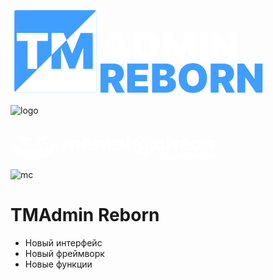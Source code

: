 <svg width="409" height="144" viewBox="0 0 409 144" fill="none" xmlns="http://www.w3.org/2000/svg">
<g clip-path="url(#clip0_10_18)">
<mask id="mask0_10_18" style="mask-type:luminance" maskUnits="userSpaceOnUse" x="0" y="0" width="144" height="144">
<path d="M144 0H0V144H144V0Z" fill="white"/>
</mask>
<g mask="url(#mask0_10_18)">
<path d="M135 6.1875H9C7.4467 6.1875 6.1875 7.4467 6.1875 9V135C6.1875 136.553 7.4467 137.812 9 137.812H135C136.553 137.812 137.812 136.553 137.812 135V9C137.812 7.4467 136.553 6.1875 135 6.1875Z" fill="#409EFF"/>
<mask id="mask1_10_18" style="mask-type:alpha" maskUnits="userSpaceOnUse" x="5" y="3" width="201" height="202">
<path d="M139.984 3.89926L5.18262 138.701L71.1045 204.623L205.906 69.8211L139.984 3.89926Z" fill="white"/>
</mask>
<g mask="url(#mask1_10_18)">
<path d="M135 6.18726H9C7.4467 6.18726 6.1875 7.44646 6.1875 8.99976V135C6.1875 136.553 7.4467 137.812 9 137.812H135C136.553 137.812 137.812 136.553 137.812 135V8.99976C137.812 7.44646 136.553 6.18726 135 6.18726Z" fill="white"/>
</g>
<path d="M10.0004 55.3807V42.8523H59.7786V55.3807H42.5518V100.125H27.2269V55.3807H10.0004ZM65.6303 42.8523H84.982L98.2935 75.2918H98.9646L112.276 42.8523H131.628V100.125H116.415V67.014H115.967L103.215 99.6778H94.0427L81.2908 66.7907H80.8431V100.125H65.6303V42.8523Z" fill="white"/>
<mask id="mask2_10_18" style="mask-type:alpha" maskUnits="userSpaceOnUse" x="-7" y="-12" width="256" height="255">
<path d="M155.696 -11.8127L-6.1875 150.071L86.4877 242.746L248.371 80.8625L155.696 -11.8127Z" fill="white"/>
</mask>
<g mask="url(#mask2_10_18)">
<path d="M10.0004 55.3807V42.8523H59.7786V55.3807H42.5518V100.125H27.2269V55.3807H10.0004ZM65.6303 42.8523H84.982L98.2935 75.2918H98.9646L112.276 42.8523H131.628V100.125H116.415V67.014H115.967L103.215 99.6778H94.0427L81.2908 66.7907H80.8431V100.125H65.6303V42.8523Z" fill="#409EFF"/>
</g>
</g>
</g>
<path d="M157.636 87.5455H144L159.364 41H176.636L192 87.5455H178.364L168.182 53.8182H167.818L157.636 87.5455ZM155.091 69.1818H180.727V78.6364H155.091V69.1818Z" fill="white"/>
<path d="M214.392 87.5455H196.483V41H214.21C218.998 41 223.134 41.9318 226.619 43.7955C230.119 45.6439 232.816 48.3106 234.71 51.7955C236.619 55.2652 237.574 59.4242 237.574 64.2727C237.574 69.1212 236.627 73.2879 234.733 76.7727C232.839 80.2424 230.157 82.9091 226.688 84.7727C223.218 86.6212 219.119 87.5455 214.392 87.5455ZM209.119 76.8182H213.938C216.241 76.8182 218.203 76.447 219.824 75.7045C221.46 74.9621 222.703 73.6818 223.551 71.8636C224.415 70.0455 224.847 67.5152 224.847 64.2727C224.847 61.0303 224.407 58.5 223.528 56.6818C222.665 54.8636 221.392 53.5833 219.71 52.8409C218.044 52.0985 215.998 51.7273 213.574 51.7273H209.119V76.8182Z" fill="white"/>
<path d="M243.42 41H259.148L269.966 67.3636H270.511L281.33 41H297.057V87.5455H284.693V60.6364H284.33L273.966 87.1818H266.511L256.148 60.4545H255.784V87.5455H243.42V41Z" fill="white"/>
<path d="M315.682 41V87.5455H303.045V41H315.682Z" fill="white"/>
<path d="M361.943 41V87.5455H351.398L334.58 63.0909H334.307V87.5455H321.67V41H332.398L348.943 65.3636H349.307V41H361.943Z" fill="white"/>
<path d="M144 138.182V91.6364H164.091C167.545 91.6364 170.568 92.2652 173.159 93.5227C175.75 94.7803 177.765 96.5909 179.205 98.9545C180.644 101.318 181.364 104.152 181.364 107.455C181.364 110.788 180.621 113.598 179.136 115.886C177.667 118.174 175.598 119.902 172.932 121.068C170.28 122.235 167.182 122.818 163.636 122.818H151.636V113H161.091C162.576 113 163.841 112.818 164.886 112.455C165.947 112.076 166.758 111.477 167.318 110.659C167.894 109.841 168.182 108.773 168.182 107.455C168.182 106.121 167.894 105.038 167.318 104.205C166.758 103.356 165.947 102.735 164.886 102.341C163.841 101.932 162.576 101.727 161.091 101.727H156.636V138.182H144ZM171.273 116.818L182.909 138.182H169.182L157.818 116.818H171.273Z" fill="#409EFF"/>
<path d="M186.75 138.182V91.6364H220.295V101.818H199.386V109.818H218.568V120H199.386V128H220.205V138.182H186.75Z" fill="#409EFF"/>
<path d="M226.562 138.182V91.6364H246.744C250.29 91.6364 253.267 92.1136 255.676 93.0682C258.1 94.0227 259.926 95.3712 261.153 97.1136C262.396 98.8561 263.017 100.909 263.017 103.273C263.017 104.985 262.638 106.545 261.881 107.955C261.138 109.364 260.093 110.545 258.744 111.5C257.396 112.439 255.82 113.091 254.017 113.455V113.909C256.017 113.985 257.835 114.492 259.472 115.432C261.108 116.356 262.411 117.636 263.381 119.273C264.35 120.894 264.835 122.803 264.835 125C264.835 127.545 264.169 129.811 262.835 131.795C261.517 133.78 259.638 135.341 257.199 136.477C254.759 137.614 251.85 138.182 248.472 138.182H226.562ZM239.199 128.091H245.108C247.229 128.091 248.82 127.697 249.881 126.909C250.941 126.106 251.472 124.924 251.472 123.364C251.472 122.273 251.222 121.348 250.722 120.591C250.222 119.833 249.509 119.258 248.585 118.864C247.676 118.47 246.578 118.273 245.29 118.273H239.199V128.091ZM239.199 110.455H244.381C245.487 110.455 246.464 110.28 247.312 109.932C248.161 109.583 248.82 109.083 249.29 108.432C249.775 107.765 250.017 106.955 250.017 106C250.017 104.561 249.502 103.462 248.472 102.705C247.441 101.932 246.138 101.545 244.562 101.545H239.199V110.455Z" fill="#409EFF"/>
<path d="M314.403 114.909C314.403 120.091 313.396 124.462 311.381 128.023C309.366 131.568 306.646 134.258 303.222 136.091C299.797 137.909 295.979 138.818 291.767 138.818C287.525 138.818 283.691 137.902 280.267 136.068C276.858 134.22 274.146 131.523 272.131 127.977C270.131 124.417 269.131 120.061 269.131 114.909C269.131 109.727 270.131 105.364 272.131 101.818C274.146 98.2576 276.858 95.5682 280.267 93.75C283.691 91.9167 287.525 91 291.767 91C295.979 91 299.797 91.9167 303.222 93.75C306.646 95.5682 309.366 98.2576 311.381 101.818C313.396 105.364 314.403 109.727 314.403 114.909ZM301.403 114.909C301.403 112.121 301.032 109.773 300.29 107.864C299.562 105.939 298.479 104.485 297.04 103.5C295.616 102.5 293.858 102 291.767 102C289.676 102 287.911 102.5 286.472 103.5C285.047 104.485 283.964 105.939 283.222 107.864C282.494 109.773 282.131 112.121 282.131 114.909C282.131 117.697 282.494 120.053 283.222 121.977C283.964 123.886 285.047 125.341 286.472 126.341C287.911 127.326 289.676 127.818 291.767 127.818C293.858 127.818 295.616 127.326 297.04 126.341C298.479 125.341 299.562 123.886 300.29 121.977C301.032 120.053 301.403 117.697 301.403 114.909Z" fill="#409EFF"/>
<path d="M320.25 138.182V91.6364H340.341C343.795 91.6364 346.818 92.2652 349.409 93.5227C352 94.7803 354.015 96.5909 355.455 98.9545C356.894 101.318 357.614 104.152 357.614 107.455C357.614 110.788 356.871 113.598 355.386 115.886C353.917 118.174 351.848 119.902 349.182 121.068C346.53 122.235 343.432 122.818 339.886 122.818H327.886V113H337.341C338.826 113 340.091 112.818 341.136 112.455C342.197 112.076 343.008 111.477 343.568 110.659C344.144 109.841 344.432 108.773 344.432 107.455C344.432 106.121 344.144 105.038 343.568 104.205C343.008 103.356 342.197 102.735 341.136 102.341C340.091 101.932 338.826 101.727 337.341 101.727H332.886V138.182H320.25ZM347.523 116.818L359.159 138.182H345.432L334.068 116.818H347.523Z" fill="#409EFF"/>
<path d="M403.273 91.6364V138.182H392.727L375.909 113.727H375.636V138.182H363V91.6364H373.727L390.273 116H390.636V91.6364H403.273Z" fill="#409EFF"/>
<defs>
<clipPath id="clip0_10_18">
<rect width="144" height="144" fill="white"/>
</clipPath>
</defs>
</svg>

![logo](https://github.com/user-attachments/assets/a590735f-a74a-4f28-b355-20638f2d35ec)

<svg width="326" height="58" viewBox="0 0 326 58" fill="none" xmlns="http://www.w3.org/2000/svg">
<g clip-path="url(#clip0_10_73)">
<path d="M10.4082 16.3176C10.4082 16.3609 12.1619 18.6734 14.3006 21.4629L18.193 26.5215L19.248 26.5648C22.1852 26.6949 28.2447 26.0445 30.583 25.3652C31.8377 24.9894 32.9355 24.498 32.9355 24.3101C32.9355 24.2523 27.8598 22.4168 21.6719 20.2199C15.4697 18.023 10.4082 16.2742 10.4082 16.3176Z" fill="white"/>
<path d="M51.157 20.2777C45.0547 22.4457 40.0645 24.2523 40.0645 24.3101C40.0645 24.498 41.1623 24.9894 42.417 25.3652C44.7553 26.0445 50.8148 26.6949 53.7377 26.5648L54.807 26.5215L57.6301 22.8359C62.3922 16.6211 62.6061 16.332 62.4207 16.3465C62.3209 16.3465 57.2451 18.1097 51.157 20.2777Z" fill="white"/>
<path d="M1.21193 29.5132C1.53986 31.7679 2.09591 33.9503 2.88009 36.1327C5.30392 42.9112 9.43868 48.3167 15.042 52.0745C17.2947 53.5776 22.2565 55.8612 23.5254 55.9624L23.9817 56.0058L25.0652 52.9417C25.6783 51.2507 26.1916 49.8632 26.2344 49.8632C26.2772 49.8632 26.8902 51.4964 27.5889 53.4909C28.6012 56.3382 28.9291 57.1476 29.1715 57.2343C30.8397 57.8991 42.1604 57.8991 43.8285 57.2343C44.0709 57.1476 44.3988 56.3382 45.4111 53.4909C46.124 51.4964 46.7229 49.8632 46.7656 49.8632C46.8084 49.8632 47.3217 51.2362 47.9063 52.9128C48.4908 54.5894 49.0611 55.9913 49.161 56.0347C49.7313 56.2659 55.4344 53.7366 57.7014 52.2335C63.6041 48.3456 67.8672 42.7233 70.2625 35.6847C71.061 33.3577 72.002 29.2964 71.8024 29.0796C71.7596 29.0507 71.1608 29.5132 70.4621 30.1058C67.1258 32.9241 62.492 35.7136 58.785 37.1589L57.8867 37.5058L57.2594 39.2401C56.9172 40.194 56.2328 42.1308 55.7338 43.5327C55.2348 44.9491 54.7928 46.1054 54.75 46.1054C54.7072 46.1054 54.1797 44.689 53.5666 42.9546C52.9535 41.2202 52.3975 39.7171 52.3404 39.6304C52.2692 39.5147 51.9412 39.5437 51.1856 39.746C41.8895 42.2175 31.1248 42.2175 21.8145 39.746C21.0588 39.5437 20.7309 39.5147 20.6596 39.6304C20.6026 39.7171 20.0465 41.2202 19.4334 42.9546C18.8203 44.689 18.2928 46.1054 18.25 46.1054C18.2072 46.1054 17.7652 44.9491 17.2662 43.5327C14.9992 37.13 15.1561 37.5058 14.5715 37.3034C11.0926 36.046 5.85997 32.9097 2.5379 30.1058L1.11212 28.8917L1.21193 29.5132Z" fill="white"/>
<path d="M84 41.6818V24.2273H89.9545V27.5455H90.1364C90.5 26.4545 91.1212 25.5909 92 24.9545C92.8788 24.3182 93.9242 24 95.1364 24C96.3636 24 97.4205 24.3258 98.3068 24.9773C99.1932 25.6212 99.7273 26.4773 99.9091 27.5455H100.091C100.386 26.4773 101.015 25.6212 101.977 24.9773C102.939 24.3258 104.068 24 105.364 24C107.038 24 108.394 24.5379 109.432 25.6136C110.477 26.6894 111 28.1212 111 29.9091V41.6818H104.727V31.5C104.727 30.7348 104.534 30.1364 104.148 29.7045C103.761 29.2652 103.242 29.0455 102.591 29.0455C101.947 29.0455 101.436 29.2652 101.057 29.7045C100.686 30.1364 100.5 30.7348 100.5 31.5V41.6818H94.5V31.5C94.5 30.7348 94.3068 30.1364 93.9205 29.7045C93.5341 29.2652 93.0152 29.0455 92.3636 29.0455C91.9318 29.0455 91.5606 29.1439 91.25 29.3409C90.9394 29.5379 90.697 29.822 90.5227 30.1932C90.3561 30.5568 90.2727 30.9924 90.2727 31.5V41.6818H84Z" fill="white"/>
<path d="M122.457 42C120.594 42 118.988 41.6439 117.639 40.9318C116.298 40.2121 115.264 39.1818 114.537 37.8409C113.817 36.4924 113.457 34.8788 113.457 33C113.457 31.197 113.821 29.6212 114.548 28.2727C115.276 26.9242 116.302 25.875 117.628 25.125C118.954 24.375 120.518 24 122.321 24C123.639 24 124.832 24.2045 125.901 24.6136C126.969 25.0227 127.882 25.6174 128.639 26.3977C129.397 27.1705 129.98 28.1098 130.389 29.2159C130.798 30.322 131.003 31.5682 131.003 32.9545V34.4091H115.412V30.9545H125.23C125.223 30.4545 125.094 30.0152 124.844 29.6364C124.601 29.25 124.272 28.9508 123.855 28.7386C123.446 28.5189 122.98 28.4091 122.457 28.4091C121.95 28.4091 121.484 28.5189 121.06 28.7386C120.635 28.9508 120.295 29.2462 120.037 29.625C119.787 30.0038 119.654 30.447 119.639 30.9545V34.6818C119.639 35.2424 119.757 35.7424 119.991 36.1818C120.226 36.6212 120.563 36.9659 121.003 37.2159C121.442 37.4659 121.973 37.5909 122.594 37.5909C123.026 37.5909 123.42 37.5303 123.776 37.4091C124.139 37.2879 124.45 37.1136 124.707 36.8864C124.965 36.6515 125.154 36.3712 125.276 36.0455H131.003C130.806 37.2576 130.34 38.3106 129.605 39.2045C128.87 40.0909 127.897 40.7803 126.685 41.2727C125.48 41.7576 124.071 42 122.457 42Z" fill="white"/>
<path d="M139.835 31.8636V41.6818H133.562V24.2273H139.517V27.5455H139.699C140.078 26.4394 140.744 25.572 141.699 24.9432C142.661 24.3144 143.782 24 145.062 24C146.297 24 147.369 24.2841 148.278 24.8523C149.195 25.4129 149.903 26.1856 150.403 27.1705C150.911 28.1553 151.161 29.2803 151.153 30.5455V41.6818H144.881V31.8636C144.888 31 144.669 30.322 144.222 29.8295C143.782 29.3371 143.169 29.0909 142.381 29.0909C141.866 29.0909 141.415 29.2045 141.028 29.4318C140.65 29.6515 140.358 29.9697 140.153 30.3864C139.949 30.7955 139.843 31.2879 139.835 31.8636Z" fill="white"/>
<path d="M164.659 24.2273V28.7727H153.159V24.2273H164.659ZM155.386 20.0455H161.659V36.0682C161.659 36.3106 161.701 36.5152 161.784 36.6818C161.867 36.8409 161.996 36.9621 162.17 37.0455C162.345 37.1212 162.568 37.1591 162.841 37.1591C163.03 37.1591 163.25 37.1364 163.5 37.0909C163.758 37.0455 163.947 37.0076 164.068 36.9773L164.977 41.3864C164.697 41.4697 164.295 41.572 163.773 41.6932C163.258 41.8144 162.644 41.8939 161.932 41.9318C160.492 42.0076 159.284 41.8598 158.307 41.4886C157.33 41.1098 156.595 40.5152 156.102 39.7045C155.61 38.8939 155.371 37.8788 155.386 36.6591V20.0455Z" fill="white"/>
<path d="M172.082 41.9545C170.969 41.9545 169.984 41.7727 169.128 41.4091C168.279 41.0379 167.613 40.4773 167.128 39.7273C166.643 38.9773 166.401 38.0227 166.401 36.8636C166.401 35.9091 166.563 35.0947 166.889 34.4205C167.215 33.7386 167.67 33.1818 168.253 32.75C168.836 32.3182 169.514 31.9886 170.287 31.7614C171.067 31.5341 171.908 31.3864 172.81 31.3182C173.787 31.2424 174.571 31.1515 175.162 31.0455C175.76 30.9318 176.192 30.7765 176.457 30.5795C176.723 30.375 176.855 30.1061 176.855 29.7727V29.7273C176.855 29.2727 176.681 28.9242 176.332 28.6818C175.984 28.4394 175.537 28.3182 174.991 28.3182C174.393 28.3182 173.904 28.4508 173.526 28.7159C173.154 28.9735 172.931 29.3712 172.855 29.9091H167.082C167.158 28.8485 167.495 27.8712 168.094 26.9773C168.7 26.0758 169.582 25.3561 170.741 24.8182C171.901 24.2727 173.348 24 175.082 24C176.332 24 177.454 24.1477 178.446 24.4432C179.438 24.7311 180.283 25.1364 180.98 25.6591C181.677 26.1742 182.207 26.7803 182.571 27.4773C182.942 28.1667 183.128 28.9167 183.128 29.7273V41.6818H177.264V39.2273H177.128C176.779 39.8788 176.355 40.4053 175.855 40.8068C175.363 41.2083 174.798 41.5 174.162 41.6818C173.533 41.8636 172.84 41.9545 172.082 41.9545ZM174.128 38C174.605 38 175.052 37.9015 175.469 37.7045C175.893 37.5076 176.238 37.2235 176.503 36.8523C176.768 36.4811 176.901 36.0303 176.901 35.5V34.0455C176.734 34.1136 176.556 34.178 176.366 34.2386C176.185 34.2992 175.988 34.3561 175.776 34.4091C175.571 34.4621 175.351 34.5114 175.116 34.5568C174.889 34.6023 174.651 34.6439 174.401 34.6818C173.916 34.7576 173.518 34.8826 173.207 35.0568C172.904 35.2235 172.677 35.4318 172.526 35.6818C172.382 35.9242 172.31 36.197 172.31 36.5C172.31 36.9848 172.48 37.3561 172.821 37.6136C173.162 37.8712 173.598 38 174.128 38Z" fill="white"/>
<path d="M192.398 18.4091V41.6818H186.125V18.4091H192.398Z" fill="white"/>
<path d="M212.048 48.7727C209.563 48.7727 207.34 48.4356 205.378 47.7614C203.423 47.0947 201.764 46.1174 200.401 44.8295C199.037 43.5417 197.995 41.9773 197.276 40.1364C196.556 38.2955 196.192 36.2045 196.185 33.8636C196.192 31.5303 196.556 29.3977 197.276 27.4659C197.995 25.5265 199.048 23.8523 200.435 22.4432C201.829 21.0265 203.537 19.9318 205.56 19.1591C207.582 18.3864 209.897 18 212.503 18C214.851 18 216.969 18.322 218.855 18.9659C220.749 19.6023 222.366 20.5417 223.707 21.7841C225.056 23.0189 226.086 24.5379 226.798 26.3409C227.518 28.1439 227.874 30.2121 227.866 32.5455C227.874 34.1364 227.707 35.5303 227.366 36.7273C227.026 37.9167 226.522 38.9205 225.855 39.7386C225.188 40.5568 224.37 41.1932 223.401 41.6477C222.438 42.1023 221.336 42.3864 220.094 42.5C218.98 42.6061 218.181 42.553 217.696 42.3409C217.211 42.1288 216.897 41.8258 216.753 41.4318C216.609 41.0379 216.495 40.6212 216.412 40.1818H216.276C216.101 40.6515 215.696 41.0606 215.06 41.4091C214.423 41.7576 213.673 42.0189 212.81 42.1932C211.946 42.3674 211.086 42.4242 210.23 42.3636C209.397 42.303 208.563 42.1023 207.73 41.7614C206.897 41.4205 206.132 40.9091 205.435 40.2273C204.745 39.5455 204.192 38.6705 203.776 37.6023C203.359 36.5265 203.147 35.2348 203.139 33.7273C203.147 32.2121 203.355 30.9242 203.764 29.8636C204.181 28.803 204.715 27.928 205.366 27.2386C206.026 26.5492 206.734 26.0189 207.491 25.6477C208.257 25.2765 208.988 25.0303 209.685 24.9091C210.601 24.7424 211.491 24.7235 212.355 24.8523C213.219 24.9735 213.954 25.1818 214.56 25.4773C215.166 25.7652 215.541 26.0758 215.685 26.4091H215.866V25.1364H220.185V36.7727C220.2 37.2273 220.276 37.5303 220.412 37.6818C220.556 37.8333 220.723 37.9091 220.912 37.9091C221.268 37.9091 221.601 37.7045 221.912 37.2955C222.23 36.8788 222.484 36.2462 222.673 35.3977C222.87 34.5417 222.965 33.4545 222.957 32.1364C222.965 30.4394 222.745 29.0227 222.298 27.8864C221.859 26.7424 221.268 25.8258 220.526 25.1364C219.783 24.4394 218.954 23.9167 218.037 23.5682C217.128 23.2121 216.192 22.9773 215.23 22.8636C214.268 22.7424 213.359 22.6818 212.503 22.6818C210.541 22.6818 208.851 22.9773 207.435 23.5682C206.026 24.1515 204.866 24.9545 203.957 25.9773C203.048 26.9924 202.374 28.1553 201.935 29.4659C201.503 30.7689 201.283 32.1439 201.276 33.5909C201.283 35.2955 201.529 36.7992 202.014 38.1023C202.507 39.4053 203.223 40.4962 204.162 41.375C205.109 42.2538 206.272 42.9167 207.651 43.3636C209.037 43.8182 210.624 44.0455 212.412 44.0455C213.313 44.0455 214.188 43.9924 215.037 43.8864C215.885 43.7879 216.666 43.6515 217.378 43.4773C218.09 43.3106 218.692 43.1212 219.185 42.9091L220.639 47C220.162 47.3182 219.491 47.6098 218.628 47.875C217.772 48.1477 216.779 48.3636 215.651 48.5227C214.529 48.6894 213.329 48.7727 212.048 48.7727ZM212.048 37.6818C212.92 37.6818 213.601 37.5227 214.094 37.2045C214.594 36.8788 214.942 36.4091 215.139 35.7955C215.344 35.1742 215.435 34.4242 215.412 33.5455C215.404 32.8788 215.317 32.2576 215.151 31.6818C214.991 31.0985 214.666 30.6288 214.173 30.2727C213.688 29.9091 212.95 29.7273 211.957 29.7273C211.132 29.7273 210.431 29.875 209.855 30.1705C209.287 30.4583 208.851 30.8902 208.548 31.4659C208.253 32.0341 208.101 32.7424 208.094 33.5909C208.101 34.2879 208.226 34.9508 208.469 35.5795C208.719 36.2008 209.128 36.7083 209.696 37.1023C210.272 37.4886 211.056 37.6818 212.048 37.6818Z" fill="white"/>
<path d="M239.003 42C237.109 42 235.488 41.625 234.139 40.875C232.791 40.1174 231.757 39.0644 231.037 37.7159C230.317 36.3598 229.957 34.7879 229.957 33C229.957 31.2121 230.317 29.6439 231.037 28.2955C231.757 26.9394 232.791 25.8864 234.139 25.1364C235.488 24.3788 237.109 24 239.003 24C240.715 24 242.196 24.3106 243.446 24.9318C244.704 25.5455 245.677 26.4167 246.366 27.5455C247.056 28.6667 247.404 29.9848 247.412 31.5H241.594C241.51 30.5833 241.245 29.8864 240.798 29.4091C240.359 28.9242 239.791 28.6818 239.094 28.6818C238.548 28.6818 238.071 28.8409 237.662 29.1591C237.253 29.4697 236.935 29.9432 236.707 30.5795C236.48 31.2083 236.366 32 236.366 32.9545C236.366 33.9091 236.48 34.7045 236.707 35.3409C236.935 35.9697 237.253 36.4432 237.662 36.7614C238.071 37.072 238.548 37.2273 239.094 37.2273C239.556 37.2273 239.965 37.1212 240.321 36.9091C240.677 36.6894 240.965 36.3712 241.185 35.9545C241.412 35.5303 241.548 35.0152 241.594 34.4091H247.412C247.389 35.947 247.037 37.2879 246.355 38.4318C245.673 39.5682 244.707 40.447 243.457 41.0682C242.215 41.6894 240.73 42 239.003 42Z" fill="white"/>
<path d="M256.273 31.8636V41.6818H250V18.4091H256.045V27.5455H256.227C256.621 26.4318 257.277 25.5644 258.193 24.9432C259.11 24.3144 260.212 24 261.5 24C262.735 24 263.807 24.2803 264.716 24.8409C265.633 25.4015 266.341 26.1742 266.841 27.1591C267.348 28.1439 267.598 29.2727 267.591 30.5455V41.6818H261.318V31.8636C261.326 31 261.11 30.322 260.67 29.8295C260.239 29.3371 259.621 29.0909 258.818 29.0909C258.311 29.0909 257.864 29.2045 257.477 29.4318C257.098 29.6515 256.803 29.9697 256.591 30.3864C256.386 30.7955 256.28 31.2879 256.273 31.8636Z" fill="white"/>
<path d="M275.551 41.9545C274.437 41.9545 273.453 41.7727 272.597 41.4091C271.748 41.0379 271.081 40.4773 270.597 39.7273C270.112 38.9773 269.869 38.0227 269.869 36.8636C269.869 35.9091 270.032 35.0947 270.358 34.4205C270.684 33.7386 271.138 33.1818 271.722 32.75C272.305 32.3182 272.983 31.9886 273.756 31.7614C274.536 31.5341 275.377 31.3864 276.278 31.3182C277.256 31.2424 278.04 31.1515 278.631 31.0455C279.229 30.9318 279.661 30.7765 279.926 30.5795C280.191 30.375 280.324 30.1061 280.324 29.7727V29.7273C280.324 29.2727 280.15 28.9242 279.801 28.6818C279.453 28.4394 279.006 28.3182 278.46 28.3182C277.862 28.3182 277.373 28.4508 276.994 28.7159C276.623 28.9735 276.4 29.3712 276.324 29.9091H270.551C270.627 28.8485 270.964 27.8712 271.562 26.9773C272.169 26.0758 273.051 25.3561 274.21 24.8182C275.369 24.2727 276.816 24 278.551 24C279.801 24 280.922 24.1477 281.915 24.4432C282.907 24.7311 283.752 25.1364 284.449 25.6591C285.146 26.1742 285.676 26.7803 286.04 27.4773C286.411 28.1667 286.597 28.9167 286.597 29.7273V41.6818H280.733V39.2273H280.597C280.248 39.8788 279.824 40.4053 279.324 40.8068C278.831 41.2083 278.267 41.5 277.631 41.6818C277.002 41.8636 276.309 41.9545 275.551 41.9545ZM277.597 38C278.074 38 278.521 37.9015 278.938 37.7045C279.362 37.5076 279.706 37.2235 279.972 36.8523C280.237 36.4811 280.369 36.0303 280.369 35.5V34.0455C280.203 34.1136 280.025 34.178 279.835 34.2386C279.653 34.2992 279.456 34.3561 279.244 34.4091C279.04 34.4621 278.82 34.5114 278.585 34.5568C278.358 34.6023 278.119 34.6439 277.869 34.6818C277.384 34.7576 276.987 34.8826 276.676 35.0568C276.373 35.2235 276.146 35.4318 275.994 35.6818C275.85 35.9242 275.778 36.197 275.778 36.5C275.778 36.9848 275.949 37.3561 276.29 37.6136C276.631 37.8712 277.066 38 277.597 38Z" fill="white"/>
<path d="M298.003 42C296.109 42 294.488 41.625 293.139 40.875C291.791 40.1174 290.757 39.0644 290.037 37.7159C289.317 36.3598 288.957 34.7879 288.957 33C288.957 31.2121 289.317 29.6439 290.037 28.2955C290.757 26.9394 291.791 25.8864 293.139 25.1364C294.488 24.3788 296.109 24 298.003 24C299.897 24 301.518 24.3788 302.866 25.1364C304.215 25.8864 305.249 26.9394 305.969 28.2955C306.688 29.6439 307.048 31.2121 307.048 33C307.048 34.7879 306.688 36.3598 305.969 37.7159C305.249 39.0644 304.215 40.1174 302.866 40.875C301.518 41.625 299.897 42 298.003 42ZM298.048 37.3636C298.579 37.3636 299.037 37.1856 299.423 36.8295C299.81 36.4735 300.109 35.9659 300.321 35.3068C300.533 34.6477 300.639 33.8636 300.639 32.9545C300.639 32.0379 300.533 31.2538 300.321 30.6023C300.109 29.9432 299.81 29.4356 299.423 29.0795C299.037 28.7235 298.579 28.5455 298.048 28.5455C297.488 28.5455 297.007 28.7235 296.605 29.0795C296.204 29.4356 295.897 29.9432 295.685 30.6023C295.473 31.2538 295.366 32.0379 295.366 32.9545C295.366 33.8636 295.473 34.6477 295.685 35.3068C295.897 35.9659 296.204 36.4735 296.605 36.8295C297.007 37.1856 297.488 37.3636 298.048 37.3636Z" fill="white"/>
<path d="M325.548 29.9091H319.776C319.745 29.553 319.62 29.2462 319.401 28.9886C319.181 28.7311 318.897 28.5341 318.548 28.3977C318.207 28.2538 317.829 28.1818 317.412 28.1818C316.874 28.1818 316.412 28.2803 316.026 28.4773C315.639 28.6742 315.45 28.9545 315.457 29.3182C315.45 29.5758 315.56 29.8144 315.787 30.0341C316.022 30.2538 316.473 30.4242 317.139 30.5455L320.685 31.1818C322.473 31.5076 323.802 32.0568 324.673 32.8295C325.552 33.5947 325.995 34.6212 326.003 35.9091C325.995 37.1515 325.624 38.2311 324.889 39.1477C324.162 40.0568 323.166 40.7614 321.901 41.2614C320.643 41.7538 319.207 42 317.594 42C314.927 42 312.84 41.4545 311.332 40.3636C309.832 39.2727 308.995 37.8333 308.821 36.0455H315.048C315.132 36.5985 315.404 37.0265 315.866 37.3295C316.336 37.625 316.927 37.7727 317.639 37.7727C318.215 37.7727 318.688 37.6742 319.06 37.4773C319.438 37.2803 319.632 37 319.639 36.6364C319.632 36.303 319.465 36.0379 319.139 35.8409C318.821 35.6439 318.321 35.4848 317.639 35.3636L314.548 34.8182C312.768 34.5076 311.435 33.9167 310.548 33.0455C309.662 32.1742 309.223 31.053 309.23 29.6818C309.223 28.4697 309.541 27.4432 310.185 26.6023C310.836 25.7538 311.764 25.1098 312.969 24.6705C314.181 24.2235 315.616 24 317.276 24C319.798 24 321.787 24.5227 323.241 25.5682C324.704 26.6136 325.473 28.0606 325.548 29.9091Z" fill="white"/>
<path d="M244.432 46.9545V49.2273H238.591V46.9545H244.432ZM239.705 55.6818V46.7045C239.705 45.9848 239.833 45.3883 240.091 44.9148C240.348 44.4413 240.712 44.0871 241.182 43.8523C241.652 43.6174 242.205 43.5 242.841 43.5C243.239 43.5 243.625 43.5303 244 43.5909C244.379 43.6515 244.659 43.7045 244.841 43.75L244.386 46C244.273 45.9659 244.14 45.9394 243.989 45.9205C243.837 45.8977 243.705 45.8864 243.591 45.8864C243.295 45.8864 243.097 45.9489 242.994 46.0739C242.892 46.1989 242.841 46.3636 242.841 46.5682V55.6818H239.705Z" fill="white"/>
<path d="M249.581 55.8409C248.634 55.8409 247.823 55.6534 247.149 55.2784C246.475 54.8996 245.958 54.3731 245.598 53.6989C245.238 53.0208 245.058 52.2348 245.058 51.3409C245.058 50.447 245.238 49.6629 245.598 48.9886C245.958 48.3106 246.475 47.7841 247.149 47.4091C247.823 47.0303 248.634 46.8409 249.581 46.8409C250.528 46.8409 251.339 47.0303 252.013 47.4091C252.687 47.7841 253.204 48.3106 253.564 48.9886C253.924 49.6629 254.104 50.447 254.104 51.3409C254.104 52.2348 253.924 53.0208 253.564 53.6989C253.204 54.3731 252.687 54.8996 252.013 55.2784C251.339 55.6534 250.528 55.8409 249.581 55.8409ZM249.604 53.5227C249.869 53.5227 250.098 53.4337 250.291 53.2557C250.484 53.0776 250.634 52.8239 250.74 52.4943C250.846 52.1648 250.899 51.7727 250.899 51.3182C250.899 50.8598 250.846 50.4678 250.74 50.142C250.634 49.8125 250.484 49.5587 250.291 49.3807C250.098 49.2027 249.869 49.1136 249.604 49.1136C249.323 49.1136 249.083 49.2027 248.882 49.3807C248.681 49.5587 248.528 49.8125 248.422 50.142C248.316 50.4678 248.263 50.8598 248.263 51.3182C248.263 51.7727 248.316 52.1648 248.422 52.4943C248.528 52.8239 248.681 53.0776 248.882 53.2557C249.083 53.4337 249.323 53.5227 249.604 53.5227Z" fill="white"/>
<path d="M261.036 51.8636V46.9545H264.172V55.6818H261.195V54.0227H261.104C260.914 54.5795 260.583 55.0152 260.109 55.3295C259.636 55.6402 259.073 55.7955 258.422 55.7955C257.812 55.7955 257.278 55.6553 256.82 55.375C256.365 55.0947 256.011 54.7083 255.757 54.2159C255.507 53.7235 255.38 53.1591 255.376 52.5227V46.9545H258.513V51.8636C258.517 52.2955 258.626 52.6345 258.842 52.8807C259.062 53.1269 259.369 53.25 259.763 53.25C260.024 53.25 260.25 53.1951 260.439 53.0852C260.632 52.9716 260.78 52.8125 260.882 52.608C260.988 52.3996 261.039 52.1515 261.036 51.8636Z" fill="white"/>
<path d="M268.903 50.7727V55.6818H265.767V46.9545H268.744V48.6136H268.835C269.025 48.0606 269.358 47.6269 269.835 47.3125C270.316 46.9981 270.877 46.8409 271.517 46.8409C272.134 46.8409 272.67 46.983 273.125 47.267C273.583 47.5473 273.938 47.9337 274.188 48.4261C274.441 48.9186 274.566 49.4811 274.562 50.1136V55.6818H271.426V50.7727C271.43 50.3409 271.32 50.0019 271.097 49.7557C270.877 49.5095 270.57 49.3864 270.176 49.3864C269.919 49.3864 269.693 49.4432 269.5 49.5568C269.311 49.6667 269.165 49.8258 269.062 50.0341C268.96 50.2386 268.907 50.4848 268.903 50.7727Z" fill="white"/>
<path d="M279.27 55.7955C278.649 55.7955 278.077 55.6326 277.554 55.3068C277.035 54.9811 276.618 54.4867 276.304 53.8239C275.993 53.161 275.838 52.3258 275.838 51.3182C275.838 50.2651 276.001 49.4091 276.327 48.75C276.656 48.0909 277.08 47.608 277.599 47.3011C278.122 46.9943 278.671 46.8409 279.247 46.8409C279.679 46.8409 280.058 46.9167 280.384 47.0682C280.709 47.2159 280.982 47.4148 281.202 47.6648C281.421 47.911 281.588 48.1818 281.702 48.4773H281.747V44.0455H284.884V55.6818H281.77V54.25H281.702C281.58 54.5455 281.406 54.8106 281.179 55.0455C280.955 55.2765 280.683 55.4602 280.361 55.5966C280.043 55.7292 279.679 55.7955 279.27 55.7955ZM280.429 53.3864C280.717 53.3864 280.963 53.303 281.168 53.1364C281.376 52.9659 281.535 52.7273 281.645 52.4205C281.759 52.1098 281.815 51.7424 281.815 51.3182C281.815 50.8864 281.759 50.517 281.645 50.2102C281.535 49.8996 281.376 49.6629 281.168 49.5C280.963 49.3333 280.717 49.25 280.429 49.25C280.141 49.25 279.895 49.3333 279.69 49.5C279.49 49.6629 279.334 49.8996 279.224 50.2102C279.118 50.517 279.065 50.8864 279.065 51.3182C279.065 51.75 279.118 52.1212 279.224 52.4318C279.334 52.7386 279.49 52.9754 279.69 53.142C279.895 53.3049 280.141 53.3864 280.429 53.3864Z" fill="white"/>
<path d="M288.855 55.8182C288.298 55.8182 287.806 55.7273 287.378 55.5455C286.954 55.3598 286.62 55.0795 286.378 54.7045C286.135 54.3295 286.014 53.8523 286.014 53.2727C286.014 52.7955 286.096 52.3883 286.259 52.0511C286.421 51.7102 286.649 51.4318 286.94 51.2159C287.232 51 287.571 50.8352 287.957 50.7216C288.348 50.608 288.768 50.5341 289.219 50.5C289.707 50.4621 290.099 50.4167 290.395 50.3636C290.694 50.3068 290.91 50.2292 291.043 50.1307C291.175 50.0284 291.241 49.8939 291.241 49.7273V49.7045C291.241 49.4773 291.154 49.303 290.98 49.1818C290.806 49.0606 290.582 49 290.31 49C290.01 49 289.766 49.0663 289.577 49.1989C289.391 49.3277 289.279 49.5265 289.241 49.7955H286.355C286.393 49.2652 286.562 48.7765 286.861 48.3295C287.164 47.8788 287.605 47.5189 288.185 47.25C288.764 46.9773 289.488 46.8409 290.355 46.8409C290.98 46.8409 291.541 46.9148 292.037 47.0625C292.533 47.2064 292.955 47.4091 293.304 47.6705C293.652 47.928 293.918 48.2311 294.099 48.5795C294.285 48.9242 294.378 49.2992 294.378 49.7045V55.6818H291.446V54.4545H291.378C291.204 54.7803 290.991 55.0436 290.741 55.2443C290.495 55.4451 290.213 55.5909 289.895 55.6818C289.58 55.7727 289.234 55.8182 288.855 55.8182ZM289.878 53.8409C290.116 53.8409 290.34 53.7917 290.548 53.6932C290.76 53.5947 290.933 53.4527 291.065 53.267C291.198 53.0814 291.264 52.8561 291.264 52.5909V51.8636C291.181 51.8977 291.092 51.9299 290.997 51.9602C290.906 51.9905 290.808 52.0189 290.702 52.0455C290.599 52.072 290.49 52.0966 290.372 52.1193C290.259 52.142 290.139 52.1629 290.014 52.1818C289.772 52.2197 289.573 52.2822 289.418 52.3693C289.266 52.4526 289.152 52.5568 289.077 52.6818C289.005 52.803 288.969 52.9394 288.969 53.0909C288.969 53.3333 289.054 53.5189 289.224 53.6477C289.395 53.7765 289.613 53.8409 289.878 53.8409Z" fill="white"/>
<path d="M301.081 46.9545V49.2273H295.331V46.9545H301.081ZM296.445 44.8636H299.581V52.875C299.581 52.9962 299.602 53.0985 299.643 53.1818C299.685 53.2614 299.75 53.322 299.837 53.3636C299.924 53.4015 300.036 53.4205 300.172 53.4205C300.267 53.4205 300.376 53.4091 300.501 53.3864C300.63 53.3636 300.725 53.3447 300.786 53.3295L301.24 55.5341C301.1 55.5758 300.899 55.6269 300.638 55.6875C300.38 55.7481 300.073 55.7879 299.717 55.8068C298.998 55.8447 298.393 55.7708 297.905 55.5852C297.416 55.3958 297.049 55.0985 296.803 54.6932C296.556 54.2879 296.437 53.7803 296.445 53.1705V44.8636Z" fill="white"/>
<path d="M302.361 55.6818V46.9545H305.497V55.6818H302.361ZM303.929 46.0455C303.505 46.0455 303.141 45.9053 302.838 45.625C302.535 45.3447 302.384 45.0076 302.384 44.6136C302.384 44.2197 302.535 43.8826 302.838 43.6023C303.141 43.322 303.505 43.1818 303.929 43.1818C304.357 43.1818 304.721 43.322 305.02 43.6023C305.323 43.8826 305.474 44.2197 305.474 44.6136C305.474 45.0076 305.323 45.3447 305.02 45.625C304.721 45.9053 304.357 46.0455 303.929 46.0455Z" fill="white"/>
<path d="M311.3 55.8409C310.353 55.8409 309.542 55.6534 308.868 55.2784C308.194 54.8996 307.677 54.3731 307.317 53.6989C306.957 53.0208 306.777 52.2348 306.777 51.3409C306.777 50.447 306.957 49.6629 307.317 48.9886C307.677 48.3106 308.194 47.7841 308.868 47.4091C309.542 47.0303 310.353 46.8409 311.3 46.8409C312.247 46.8409 313.057 47.0303 313.732 47.4091C314.406 47.7841 314.923 48.3106 315.283 48.9886C315.643 49.6629 315.822 50.447 315.822 51.3409C315.822 52.2348 315.643 53.0208 315.283 53.6989C314.923 54.3731 314.406 54.8996 313.732 55.2784C313.057 55.6534 312.247 55.8409 311.3 55.8409ZM311.322 53.5227C311.588 53.5227 311.817 53.4337 312.01 53.2557C312.203 53.0776 312.353 52.8239 312.459 52.4943C312.565 52.1648 312.618 51.7727 312.618 51.3182C312.618 50.8598 312.565 50.4678 312.459 50.142C312.353 49.8125 312.203 49.5587 312.01 49.3807C311.817 49.2027 311.588 49.1136 311.322 49.1136C311.042 49.1136 310.802 49.2027 310.601 49.3807C310.4 49.5587 310.247 49.8125 310.141 50.142C310.035 50.4678 309.982 50.8598 309.982 51.3182C309.982 51.7727 310.035 52.1648 310.141 52.4943C310.247 52.8239 310.4 53.0776 310.601 53.2557C310.802 53.4337 311.042 53.5227 311.322 53.5227Z" fill="white"/>
<path d="M320.232 50.7727V55.6818H317.095V46.9545H320.072V48.6136H320.163C320.353 48.0606 320.686 47.6269 321.163 47.3125C321.644 46.9981 322.205 46.8409 322.845 46.8409C323.463 46.8409 323.999 46.983 324.453 47.267C324.911 47.5473 325.266 47.9337 325.516 48.4261C325.769 48.9186 325.894 49.4811 325.891 50.1136V55.6818H322.754V50.7727C322.758 50.3409 322.648 50.0019 322.425 49.7557C322.205 49.5095 321.898 49.3864 321.504 49.3864C321.247 49.3864 321.021 49.4432 320.828 49.5568C320.639 49.6667 320.493 49.8258 320.391 50.0341C320.288 50.2386 320.235 50.4848 320.232 50.7727Z" fill="white"/>
</g>
<defs>
<clipPath id="clip0_10_73">
<rect width="326" height="58" fill="white"/>
</clipPath>
</defs>
</svg>

![mc](https://github.com/user-attachments/assets/a29c66e2-907e-4826-9394-dd587fe47392)

# TMAdmin Reborn
 - Новый интерфейс
 - Новый фреймворк
 - Новые функции
